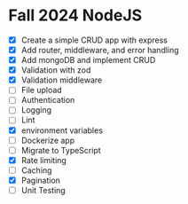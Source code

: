 # Fall 2024 NodeJS

- [x] Create a simple CRUD app with express
- [x] Add router, middleware, and error handling
- [x] Add mongoDB and implement CRUD
- [x] Validation with zod
- [x] Validation middleware
- [ ] File upload
- [ ] Authentication
- [ ] Logging
- [ ] Lint
- [x] environment variables
- [ ] Dockerize app
- [ ] Migrate to TypeScript
- [x] Rate limiting
- [ ] Caching
- [x] Pagination
- [ ] Unit Testing